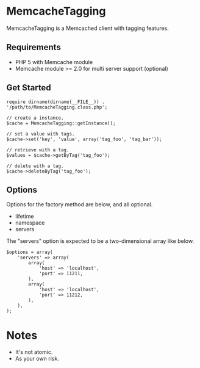 # MemcacheTagging

MemcacheTagging is a Memcached client with tagging features.

## Requirements

* PHP 5 with Memcache module
* Memcache module >= 2.0 for multi server support (optional)

## Get Started

    require dirname(dirname(__FILE__)) . '/path/to/MemcacheTagging.class.php';
    
    // create a instance.
    $cache = MemcacheTagging::getInstance();
    
    // set a value with tags.
    $cache->set('key', 'value', array('tag_foo', 'tag_bar'));
    
    // retrieve with a tag.
    $values = $cache->getByTag('tag_foo');
    
    // delete with a tag.
    $cache->deleteByTag('tag_foo');

## Options

Options for the factory method are below, and all optional.  

* lifetime
* namespace
* servers

The "servers" option is expected to be a two-dimensional array like below.

    $options = array(
        'servers' => array(
            array(
                'host' => 'localhost',
                'port' => 11211,
            ),
            array(
                'host' => 'localhost',
                'port' => 11212,
            ),
        ),
    );

# Notes

* It's not atomic.
* As your own risk.